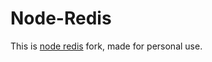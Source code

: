 # Node-Redis

This is [node redis](https://github.com/redis/node-redis) fork, made for personal use.
